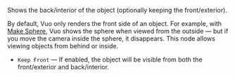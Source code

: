 Shows the back/interior of the object (optionally keeping the front/exterior).

By default, Vuo only renders the front side of an object.  For example, with [Make Sphere](vuo-node://vuo.scene.make.sphere), Vuo shows the sphere when viewed from the outside — but if you move the camera inside the sphere, it disappears.  This node allows viewing objects from behind or inside.

   - `Keep Front` — If enabled, the object will be visible from both the front/exterior and back/interior.
